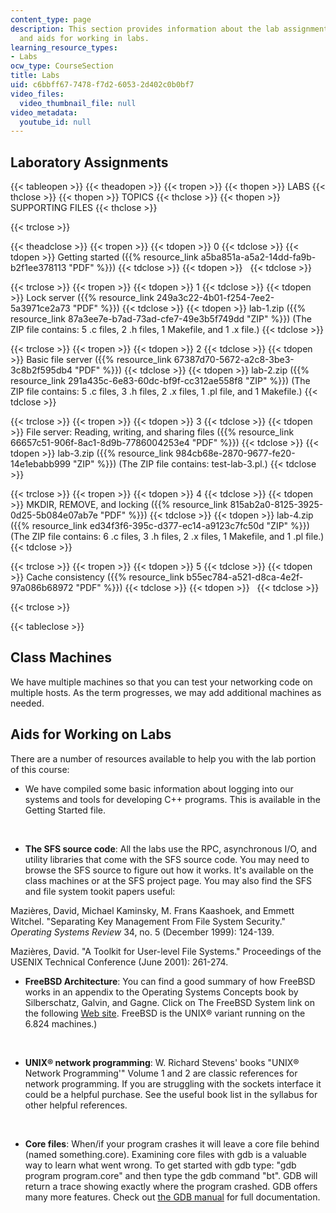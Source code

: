 ```yaml
---
content_type: page
description: This section provides information about the lab assignments, class machines,
  and aids for working in labs.
learning_resource_types:
- Labs
ocw_type: CourseSection
title: Labs
uid: c6bbff67-7478-f7d2-6053-2d402c0b0bf7
video_files:
  video_thumbnail_file: null
video_metadata:
  youtube_id: null
---
```


Laboratory Assignments
----------------------

{{< tableopen >}}
{{< theadopen >}}
{{< tropen >}}
{{< thopen >}}
LABS
{{< thclose >}}
{{< thopen >}}
TOPICS
{{< thclose >}}
{{< thopen >}}
SUPPORTING FILES
{{< thclose >}}

{{< trclose >}}

{{< theadclose >}}
{{< tropen >}}
{{< tdopen >}}
0
{{< tdclose >}}
{{< tdopen >}}
Getting started ({{% resource_link a5ba851a-a5a2-14dd-fa9b-b2f1ee378113 "PDF" %}})
{{< tdclose >}}
{{< tdopen >}}
 
{{< tdclose >}}

{{< trclose >}}
{{< tropen >}}
{{< tdopen >}}
1
{{< tdclose >}}
{{< tdopen >}}
Lock server ({{% resource_link 249a3c22-4b01-f254-7ee2-5a3971ce2a73 "PDF" %}})
{{< tdclose >}}
{{< tdopen >}}
lab-1.zip ({{% resource_link 87a3ee7e-b7ad-73ad-cfe7-49e3b5f749dd "ZIP" %}}) (The ZIP file contains: 5 .c files, 2 .h files, 1 Makefile, and 1 .x file.)
{{< tdclose >}}

{{< trclose >}}
{{< tropen >}}
{{< tdopen >}}
2
{{< tdclose >}}
{{< tdopen >}}
Basic file server ({{% resource_link 67387d70-5672-a2c8-3be3-3c8b2f595db4 "PDF" %}})
{{< tdclose >}}
{{< tdopen >}}
lab-2.zip ({{% resource_link 291a435c-6e83-60dc-bf9f-cc312ae558f8 "ZIP" %}}) (The ZIP file contains: 5 .c files, 3 .h files, 2 .x files, 1 .pl file, and 1 Makefile.)
{{< tdclose >}}

{{< trclose >}}
{{< tropen >}}
{{< tdopen >}}
3
{{< tdclose >}}
{{< tdopen >}}
File server: Reading, writing, and sharing files ({{% resource_link 66657c51-906f-8ac1-8d9b-7786004253e4 "PDF" %}})
{{< tdclose >}}
{{< tdopen >}}
lab-3.zip ({{% resource_link 984cb68e-2870-9677-fe20-14e1ebabb999 "ZIP" %}}) (The ZIP file contains: test-lab-3.pl.)
{{< tdclose >}}

{{< trclose >}}
{{< tropen >}}
{{< tdopen >}}
4
{{< tdclose >}}
{{< tdopen >}}
MKDIR, REMOVE, and locking ({{% resource_link 815ab2a0-8125-3925-0d25-5b084e07ab7e "PDF" %}})
{{< tdclose >}}
{{< tdopen >}}
lab-4.zip ({{% resource_link ed34f3f6-395c-d377-ec14-a9123c7fc50d "ZIP" %}}) (The ZIP file contains: 6 .c files, 3 .h files, 2 .x files, 1 Makefile, and 1 .pl file.)
{{< tdclose >}}

{{< trclose >}}
{{< tropen >}}
{{< tdopen >}}
5
{{< tdclose >}}
{{< tdopen >}}
Cache consistency ({{% resource_link b55ec784-a521-d8ca-4e2f-97a086b68972 "PDF" %}})
{{< tdclose >}}
{{< tdopen >}}
 
{{< tdclose >}}

{{< trclose >}}

{{< tableclose >}}

Class Machines
--------------

We have multiple machines so that you can test your networking code on multiple hosts. As the term progresses, we may add additional machines as needed.

Aids for Working on Labs
------------------------

There are a number of resources available to help you with the lab portion of this course:

*   We have compiled some basic information about logging into our systems and tools for developing C++ programs. This is available in the Getting Started file.  
      
     
*   **The SFS source code**: All the labs use the RPC, asynchronous I/O, and utility libraries that come with the SFS source code. You may need to browse the SFS source to figure out how it works. It's available on the class machines or at the SFS project page. You may also find the SFS and file system tookit papers useful:

Mazières, David, Michael Kaminsky, M. Frans Kaashoek, and Emmett Witchel. "Separating Key Management From File System Security." _Operating Systems Review_ 34, no. 5 (December 1999): 124-139.

Mazières, David. "A Toolkit for User-level File Systems." Proceedings of the USENIX Technical Conference (June 2001): 261-274.

*   **FreeBSD Architecture**: You can find a good summary of how FreeBSD works in an appendix to the Operating Systems Concepts book by Silberschatz, Galvin, and Gagne. Click on The FreeBSD System link on the following [Web site](http://codex.cs.yale.edu/avi/os-book/). FreeBSD is the UNIX® variant running on the 6.824 machines.)  
      
     
*   **UNIX® network programming**: W. Richard Stevens' books "UNIX® Network Programming'" Volume 1 and 2 are classic references for network programming. If you are struggling with the sockets interface it could be a helpful purchase. See the useful book list in the syllabus for other helpful references.  
      
     
*   **Core files**: When/if your program crashes it will leave a core file behind (named something.core). Examining core files with gdb is a valuable way to learn what went wrong. To get started with gdb type: "gdb program program.core" and then type the gdb command "bt". GDB will return a trace showing exactly where the program crashed. GDB offers many more features. Check out [the GDB manual](http://www.gnu.org/software/gdb/documentation/) for full documentation.